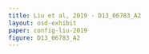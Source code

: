 ```yaml
---
title: Liu et al, 2019 - D13_06783_A2
layout: osd-exhibit
paper: config-liu-2019
figure: D13_06783_A2
---
```

